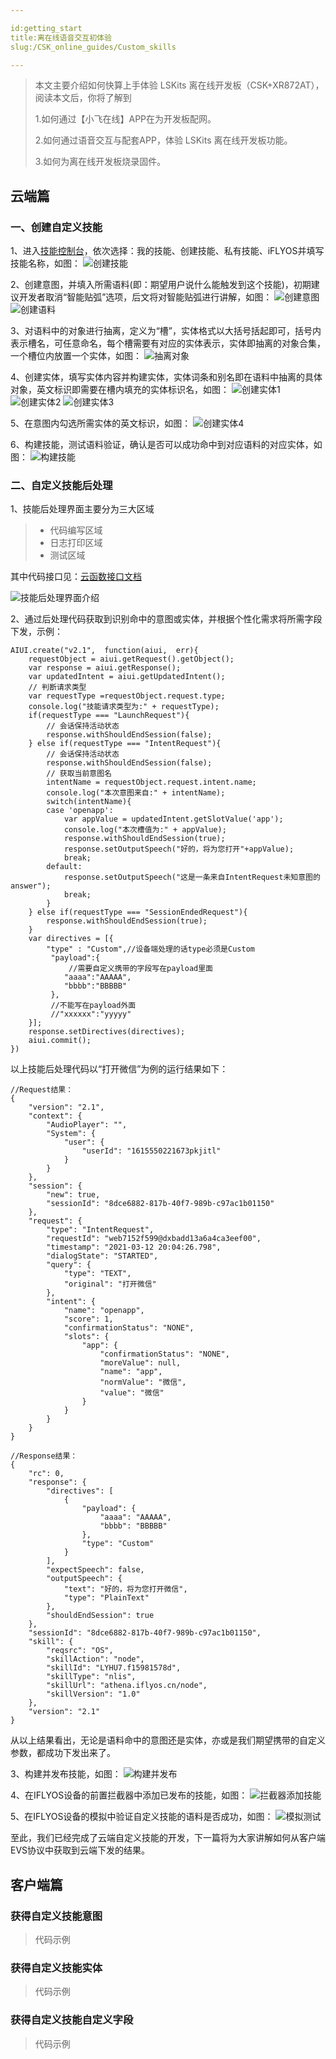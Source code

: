 ```yaml
---

id:getting_start
title:离在线语音交互初体验
slug:/CSK_online_guides/Custom_skills

---
```


> 本文主要介绍如何快算上手体验 LSKits 离在线开发板（CSK+XR872AT），阅读本文后，你将了解到
>
> 1.如何通过【小飞在线】APP在为开发板配网。
>
> 2.如何通过语音交互与配套APP，体验 LSKits 离在线开发板功能。
>
> 3.如何为离在线开发板烧录固件。



## 云端篇
### 一、创建自定义技能
1、进入[技能控制台](https://studio.iflyos.cn/skills)，依次选择：我的技能、创建技能、私有技能、iFLYOS并填写技能名称，如图：
![创建技能](./files/创建技能.jpg)



2、创建意图，并填入所需语料(即：期望用户说什么能触发到这个技能)，初期建议开发者取消“智能贴弧”选项，后文将对智能贴弧进行讲解，如图：
![创建意图](./files/创建意图.jpg)
![创建语料](./files/创建语料.jpg)



3、对语料中的对象进行抽离，定义为“槽”，实体格式以大括号括起即可，括号内表示槽名，可任意命名，每个槽需要有对应的实体表示，实体即抽离的对象合集，一个槽位内放置一个实体，如图：
![抽离对象](./files/抽离对象.jpg)



4、创建实体，填写实体内容并构建实体，实体词条和别名即在语料中抽离的具体对象，英文标识即需要在槽内填充的实体标识名，如图：
![创建实体1](./files/创建实体1.jpg)
![创建实体2](./files/创建实体2.jpg)
![创建实体3](./files/创建实体3.jpg)



5、在意图内勾选所需实体的英文标识，如图：
![创建实体4](./files/创建实体4.jpg)



6、构建技能，测试语料验证，确认是否可以成功命中到对应语料的对应实体，如图：
![构建技能](./files/构建技能.jpg)



### 二、自定义技能后处理

1、技能后处理界面主要分为三大区域
>- 代码编写区域
>- 日志打印区域
>- 测试区域

其中代码接口见：[云函数接口文档](https://doc.iflyos.cn/studio/post_process/api_2.1.html)

![技能后处理界面介绍](./files/技能后处理界面介绍.jpg)

2、通过后处理代码获取到识别命中的意图或实体，并根据个性化需求将所需字段下发，示例：
```
AIUI.create("v2.1",  function(aiui,  err){
	requestObject = aiui.getRequest().getObject();
	var response = aiui.getResponse();
	var updatedIntent = aiui.getUpdatedIntent();
	// 判断请求类型
	var requestType =requestObject.request.type;
	console.log("技能请求类型为:" + requestType);
	if(requestType === "LaunchRequest"){
		// 会话保持活动状态
		response.withShouldEndSession(false);
	} else if(requestType === "IntentRequest"){
		// 会话保持活动状态
		response.withShouldEndSession(false);
		// 获取当前意图名
		intentName = requestObject.request.intent.name;
		console.log("本次意图来自:" + intentName);
		switch(intentName){
		case 'openapp':
            var appValue = updatedIntent.getSlotValue('app');
        	console.log("本次槽值为:" + appValue);
			response.withShouldEndSession(true);
			response.setOutputSpeech("好的，将为您打开"+appValue);
            break;
		default:
			response.setOutputSpeech("这是一条来自IntentRequest未知意图的 answer");
			break;
		}
	} else if(requestType === "SessionEndedRequest"){
		response.withShouldEndSession(true);
	}
	var directives = [{
 		"type" : "Custom",//设备端处理的话type必须是Custom
		 "payload":{
			 //需要自定义携带的字段写在payload里面
			"aaaa":"AAAAA",
			"bbbb":"BBBBB"
		 },
		 //不能写在payload外面
		 //"xxxxxx":"yyyyy"
 	}];
	response.setDirectives(directives);
	aiui.commit();
})
```
以上技能后处理代码以“打开微信”为例的运行结果如下：
```
//Request结果：
{
    "version": "2.1",
    "context": {
        "AudioPlayer": "",
        "System": {
            "user": {
                "userId": "1615550221673pkjitl"
            }
        }
    },
    "session": {
        "new": true,
        "sessionId": "8dce6882-817b-40f7-989b-c97ac1b01150"
    },
    "request": {
        "type": "IntentRequest",
        "requestId": "web7152f599@dxbadd13a6a4ca3eef00",
        "timestamp": "2021-03-12 20:04:26.798",
        "dialogState": "STARTED",
        "query": {
            "type": "TEXT",
            "original": "打开微信"
        },
        "intent": {
            "name": "openapp",
            "score": 1,
            "confirmationStatus": "NONE",
            "slots": {
                "app": {
                    "confirmationStatus": "NONE",
                    "moreValue": null,
                    "name": "app",
                    "normValue": "微信",
                    "value": "微信"
                }
            }
        }
    }
}
```
```
//Response结果：
{
    "rc": 0,
    "response": {
        "directives": [
            {
                "payload": {
                    "aaaa": "AAAAA",
                    "bbbb": "BBBBB"
                },
                "type": "Custom"
            }
        ],
        "expectSpeech": false,
        "outputSpeech": {
            "text": "好的，将为您打开微信",
            "type": "PlainText"
        },
        "shouldEndSession": true
    },
    "sessionId": "8dce6882-817b-40f7-989b-c97ac1b01150",
    "skill": {
        "reqsrc": "OS",
        "skillAction": "node",
        "skillId": "LYHU7.f15981578d",
        "skillType": "nlis",
        "skillUrl": "athena.iflyos.cn/node",
        "skillVersion": "1.0"
    },
    "version": "2.1"
}
```
从以上结果看出，无论是语料命中的意图还是实体，亦或是我们期望携带的自定义参数，都成功下发出来了。



3、构建并发布技能，如图：
![构建并发布](./files/构建并发布.jpg)



4、在IFLYOS设备的前置拦截器中添加已发布的技能，如图：
![拦截器添加技能](./files/拦截器添加技能.jpg)



5、在IFLYOS设备的模拟中验证自定义技能的语料是否成功，如图：
![模拟测试](./files/模拟测试.jpg)

至此，我们已经完成了云端自定义技能的开发，下一篇将为大家讲解如何从客户端EVS协议中获取到云端下发的结果。



## 客户端篇

### 获得自定义技能意图
> 代码示例
### 获得自定义技能实体
> 代码示例
### 获得自定义技能自定义字段
> 代码示例
